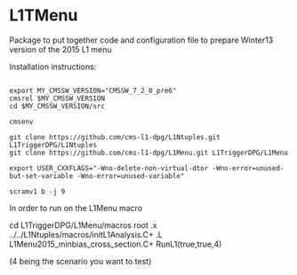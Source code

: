 
L1TMenu
=======

Package to put together code and configuration file to prepare Winter13 version of the 2015 L1 menu

Installation instructions:

<pre><code>
export MY_CMSSW_VERSION="CMSSW_7_2_0_pre6"
cmsrel $MY_CMSSW_VERSION 
cd $MY_CMSSW_VERSION/src

cmsenv

git clone https://github.com/cms-l1-dpg/L1Ntuples.git L1TriggerDPG/L1Ntuples
git clone https://github.com/cms-l1-dpg/L1Menu.git L1TriggerDPG/L1Menu

export USER_CXXFLAGS="-Wno-delete-non-virtual-dtor -Wno-error=unused-but-set-variable -Wno-error=unused-variable"

scramv1 b -j 9
</code></pre>

In order to run on the L1Menu macro

cd L1TriggerDPG/L1Menu/macros
root
.x  ../../L1Ntuples/macros/initL1Analysis.C+
.L L1Menu2015_minbias_cross_section.C+
RunL1(true,true,4)

(4 being the scenario you want to test)
